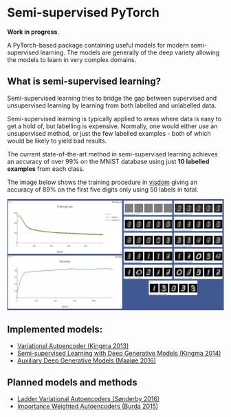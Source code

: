 # Semi-supervised PyTorch

**Work in progress**.

A PyTorch-based package containing useful models for modern semi-supervised learning. The models are generally of the deep variety allowing the models to learn in very complex domains.

## What is semi-supervised learning?

Semi-supervised learning tries to bridge the gap between supervised and unsupervised learning by learning from both labelled and unlabelled data.

Semi-supervised learning is typically applied to areas where data is easy to get a hold of, but labelling is expensive. Normally, one would either use an unsupervised method, or just the few labelled examples - both of which would be likely to yield bad results.

The current state-of-the-art method in semi-supervised learning achieves an accuracy of over 99% on the MNIST database using just **10 labelled examples** from each class.

The image below shows the training procedure in [visdom](https://github.com/facebookresearch/visdom) giving an accuracy of 89% on the first five digits only using 50 labels in total.

![Training DGM in visdom](examples/images/visdom-dgm.png)

## Implemented models:

* [Variational Autoencoder (Kingma 2013)](https://arxiv.org/abs/1312.6114)
* [Semi-supervised Learning with Deep Generative Models (Kingma 2014)](https://arxiv.org/abs/1406.5298)
* [Auxiliary Deep Generative Models (Maaløe 2016)](https://arxiv.org/abs/1602.05473)

## Planned models and methods

* [Ladder Variational Autoencoders (Sønderby 2016)](https://arxiv.org/abs/1602.02282)
* [Importance Weighted Autoencoders (Burda 2015)](https://arxiv.org/abs/1509.00519)
